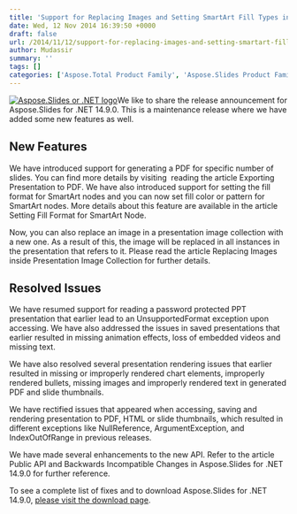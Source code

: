 ```yaml
---
title: 'Support for Replacing Images and Setting SmartArt Fill Types in Aspose.Slides for .NET 14.9.0'
date: Wed, 12 Nov 2014 16:39:50 +0000
draft: false
url: /2014/11/12/support-for-replacing-images-and-setting-smartart-fill-types-availble-in-aspose.slides-for-.net-14.9.0/
author: Mudassir
summary: ''
tags: []
categories: ['Aspose.Total Product Family', 'Aspose.Slides Product Family']
---
```


[![][1]](https://blog.aspose.com/wp-content/uploads/sites/2/2013/08/aspose-Slides-for-net_100.png)We like to share the release announcement for Aspose.Slides for .NET 14.9.0. This is a maintenance release where we have added some new features as well.

## New Features

We have introduced support for generating a PDF for specific number of slides. You can find more details by visiting  reading the article Exporting Presentation to PDF. We have also introduced support for setting the fill format for SmartArt nodes and you can now set fill color or pattern for SmartArt nodes. More details about this feature are available in the article  Setting Fill Format for SmartArt Node.

Now, you can also replace an image in a presentation image collection with a new one. As a result of this, the image will be replaced in all instances in the presentation that refers to it. Please read the article Replacing Images inside Presentation Image Collection for further details.

## Resolved Issues

We have resumed support for reading a password protected PPT presentation that earlier lead to an UnsupportedFormat exception upon accessing. We have also addressed the issues in saved presentations that earlier resulted in missing animation effects, loss of embedded videos and missing text.

We have also resolved several presentation rendering issues that earlier resulted in missing or improperly rendered chart elements, improperly rendered bullets, missing images and improperly rendered text in generated PDF and slide thumbnails.

We have rectified issues that appeared when accessing, saving and rendering presentation to PDF, HTML or slide thumbnails, which resulted in different exceptions like NullReference, ArgumentException, and IndexOutOfRange in previous releases.

We have made several enhancements to the new API. Refer to the article Public API and Backwards Incompatible Changes in Aspose.Slides for .NET 14.9.0 for further reference.

To see a complete list of fixes and to download Aspose.Slides for .NET 14.9.0, [please visit the download page][2].




[1]: https://blog.aspose.com/wp-content/uploads/sites/2/2013/08/aspose-Slides-for-net_100.png "Aspose.Slides or .NET logo"
[2]: http://www.aspose.com/community/files/51/.net-components/aspose.slides-for-.net/default.aspx




